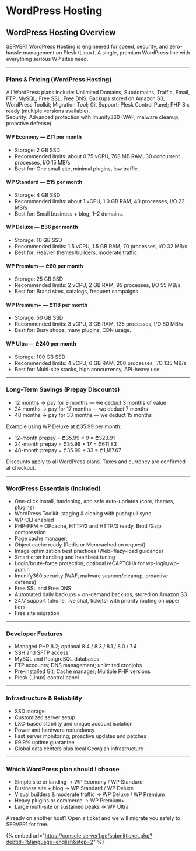 # WordPress Hosting

## WordPress Hosting Overview

SERVER1 WordPress Hosting is engineered for speed, security, and zero-hassle management on Plesk (Linux). A single, premium WordPress line with everything serious WP sites need.

***

### Plans & Pricing (WordPress Hosting)

All WordPress plans include: Unlimited Domains, Subdomains, Traffic, Email, FTP, MySQL; Free SSL; Free DNS; Backups stored on Amazon S3; WordPress Toolkit; Migration Tool; Git Support; Plesk Control Panel; PHP 8.x ready (multiple versions available).\
Security: Advanced protection with Imunify360 (WAF, malware cleanup, proactive defense).

#### WP Economy — ₾11 per month

* Storage: 2 GB SSD
* Recommended limits: about 0.75 vCPU, 768 MB RAM, 30 concurrent processes, I/O 15 MB/s
* Best for: One small site, minimal plugins, low traffic.

#### WP Standard — ₾15 per month

* Storage: 4 GB SSD
* Recommended limits: about 1 vCPU, 1.0 GB RAM, 40 processes, I/O 22 MB/s
* Best for: Small business + blog, 1–2 domains.

#### WP Deluxe — ₾36 per month

* Storage: 10 GB SSD
* Recommended limits: 1.5 vCPU, 1.5 GB RAM, 70 processes, I/O 32 MB/s
* Best for: Heavier themes/builders, moderate traffic.

#### WP Premium — ₾60 per month

* Storage: 25 GB SSD
* Recommended limits: 2 vCPU, 2 GB RAM, 95 processes, I/O 55 MB/s
* Best for: Brand sites, catalogs, frequent campaigns.

#### WP Premium+ — ₾118 per month

* Storage: 50 GB SSD
* Recommended limits: 3 vCPU, 3 GB RAM, 135 processes, I/O 80 MB/s
* Best for: Busy shops, many plugins, CDN usage.

#### WP Ultra — ₾240 per month

* Storage: 100 GB SSD
* Recommended limits: 4 vCPU, 6 GB RAM, 200 processes, I/O 135 MB/s
* Best for: Multi-site stacks, high concurrency, API-heavy use.

***

### Long-Term Savings (Prepay Discounts)

* 12 months → pay for 9 months — we deduct 3 months of value
* 24 months → pay for 17 months — we deduct 7 months
* 48 months → pay for 33 months — we deduct 15 months

Example using WP Deluxe at ₾35.99 per month:

* 12-month prepay = ₾35.99 × 9 = ₾323.91
* 24-month prepay = ₾35.99 × 17 = ₾611.83
* 48-month prepay = ₾35.99 × 33 = ₾1,187.67

Discounts apply to all WordPress plans. Taxes and currency are confirmed at checkout.

***

### WordPress Essentials (Included)

* One-click install, hardening, and safe auto-updates (core, themes, plugins)
* WordPress Toolkit: staging & cloning with push/pull sync
* WP-CLI enabled
* PHP-FPM + OPcache, HTTP/2 and HTTP/3 ready, Brotli/Gzip compression
* Page cache manager;
* Object cache ready (Redis or Memcached on request)
* Image optimization best practices (WebP/lazy-load guidance)
* Smart cron handling and heartbeat tuning
* Login/brute-force protection; optional reCAPTCHA for wp-login/wp-admin
* Imunify360 security (WAF, malware scanner/cleanup, proactive defense)
* Free SSL and Free DNS
* Automated daily backups + on-demand backups, stored on Amazon S3
* 24/7 support (phone, live chat, tickets) with priority routing on upper tiers
* Free site migration

***

### Developer Features

* Managed PHP 8.2; optional 8.4 / 8.3 / 8.1 / 8.0 / 7.4
* SSH and SFTP access
* MySQL and PostgreSQL databases
* FTP accounts; DNS management; unlimited cronjobs
* Pre-installed Git; Cache manager; Multiple PHP versions
* Plesk (Linux) control panel

***

### Infrastructure & Reliability

* SSD storage
* Customized server setup
* LXC-based stability and unique account isolation
* Power and hardware redundancy
* Fast server monitoring; proactive updates and patches
* 99.9% uptime guarantee
* Global data centers plus local Georgian infrastructure

***

### Which WordPress plan should I choose

* Simple site or landing → WP Economy / WP Standard
* Business site + blog → WP Standard / WP Deluxe
* Visual builders & moderate traffic → WP Deluxe / WP Premium
* Heavy plugins or commerce → WP Premium+
* Large multi-site or sustained peaks → WP Ultra

Already on another host? Open a ticket and we will migrate you safely to SERVER1 for free.

{% embed url="https://console.server1.ge/submitticket.php?deptid=1&language=english&step=2" %}
